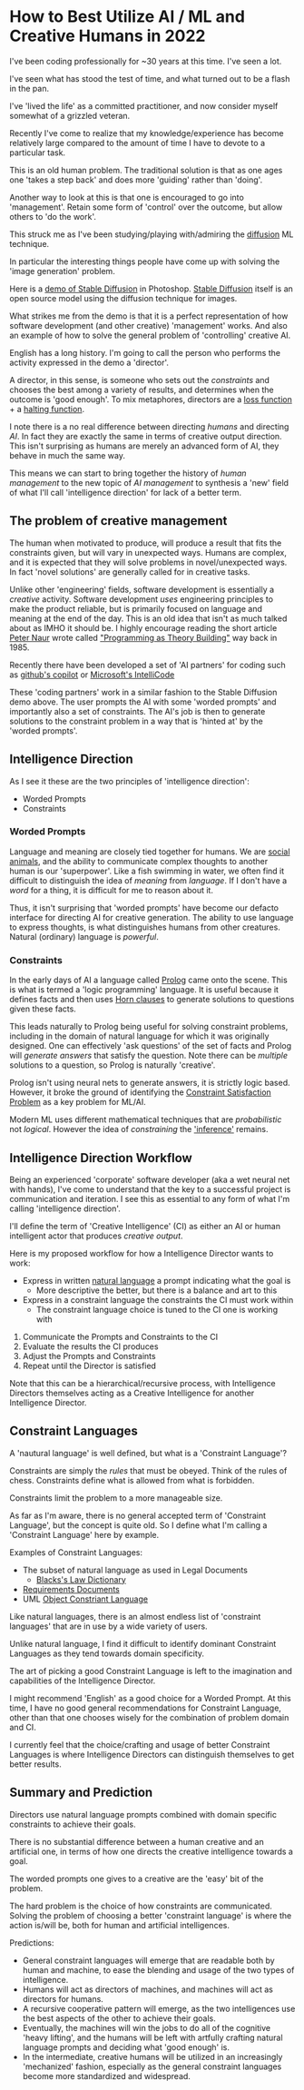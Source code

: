 # How to Best Utilize AI / ML and Creative Humans in 2022

I've been coding professionally for ~30 years at this time. I've seen a lot.

I've seen what has stood the test of time, and what turned out to be a flash in the pan.

I've 'lived the life' as a committed practitioner, and now consider myself somewhat of a grizzled veteran.

Recently I've come to realize that my knowledge/experience has become relatively large compared to the amount of time I have to devote to a particular task.

This is an old human problem. The traditional solution is that as one ages one 'takes a step back' and does more 'guiding' rather than 'doing'.

Another way to look at this is that one is encouraged to go into 'management'. Retain some form of 'control' over the outcome, but allow others to 'do the work'.

This struck me as I've been studying/playing with/admiring the [diffusion](https://lilianweng.github.io/posts/2021-07-11-diffusion-models/) ML technique.

In particular the interesting things people have come up with solving the 'image generation' problem.

Here is a [demo of Stable Diffusion](https://www.reddit.com/r/StableDiffusion/comments/wyduk1/show_rstablediffusion_integrating_sd_in_photoshop/) in Photoshop. [Stable Diffusion](https://huggingface.co/CompVis/stable-diffusion) itself is an open source model using the diffusion technique for images.

What strikes me from the demo is that it is a perfect representation of how software development (and other creative) 'management' works. And also an example of how to solve the general problem of 'controlling' creative AI.

English has a long history. I'm going to call the person who performs the activity expressed in the demo a 'director'.

A director, in this sense, is someone who sets out the _constraints_ and chooses the best among a variety of results, and determines when the outcome is 'good enough'. To mix metaphores, directors are a [loss function](https://en.wikipedia.org/wiki/Loss_function) + a [halting function](https://en.wikipedia.org/wiki/Halting_problem).

I note there is a no real difference between directing _humans_ and directing _AI_. In fact they are exactly the same in terms of creative output direction. This isn't surprising as humans are merely an advanced form of AI, they behave in much the same way. 

This means we can start to bring together the history of _human management_ to the new topic of _AI management_ to synthesis a 'new' field of what I'll call 'intelligence direction' for lack of a better term.

## The problem of creative management

The human when motivated to produce, will produce a result that fits the constraints given, but will vary in unexpected ways. Humans are complex, and it is expected that they will solve problems in novel/unexpected ways. In fact 'novel solutions' are generally called for in creative tasks.

Unlike other 'engineering' fields, software development is essentially a _creative_ activity. Software development _uses_ engineering principles to make the product reliable, but is primarily focused on language and meaning at the end of the day. This is an old idea that isn't as much talked about as IMHO it should be. I highly encourage reading the short article [Peter Naur](https://en.wikipedia.org/wiki/Peter_Naur) wrote called ["Programming as Theory Building"](https://web.archive.org/web/20220530204141/https://pages.cs.wisc.edu/~remzi/Naur.pdf) way back in 1985.

Recently there have been developed a set of 'AI partners' for coding such as [github's copilot](https://github.com/features/copilot) or [Microsoft's IntelliCode](https://marketplace.visualstudio.com/items?itemName=VisualStudioExptTeam.vscodeintellicode)

These 'coding partners' work in a similar fashion to the Stable Diffusion demo above. The user prompts the AI with some 'worded prompts' and importantly also a set of constraints. The AI's job is then to generate solutions to the constraint problem in a way that is 'hinted at' by the 'worded prompts'.

## Intelligence Direction
As I see it these are the two principles of 'intelligence direction':
- Worded Prompts
- Constraints

### Worded Prompts
Language and meaning are closely tied together for humans. We are [social animals](https://en.wikipedia.org/wiki/Sociality), and the ability to communicate complex thoughts to another human is our 'superpower'. Like a fish swimming in water, we often find it difficult to distinguish the idea of _meaning_ from _language_. If I don't have a _word_ for a thing, it is difficult for me to reason about it.

Thus, it isn't surprising that 'worded prompts' have become our defacto interface for directing AI for creative generation. The ability to use language to express thoughts, is what distinguishes humans from other creatures. Natural (ordinary) language is _powerful_.

### Constraints
In the early days of AI a language called [Prolog](https://en.wikipedia.org/wiki/Prolog) came onto the scene. This is what is termed a 'logic programming' language. It is useful because it defines facts and then uses [Horn clauses](https://en.wikipedia.org/wiki/Horn_clause) to generate solutions to questions given these facts.

This leads naturally to Prolog being useful for solving constraint problems, including in the domain of natural language for which it was originally designed. One can effectively 'ask questions' of the set of facts and Prolog will _generate answers_ that satisfy the question. Note there can be _multiple_ solutions to a question, so Prolog is naturally 'creative'.

Prolog isn't using neural nets to generate answers, it is strictly logic based. However, it broke the ground of identifying the [Constraint Satisfaction Problem](https://en.wikipedia.org/wiki/Constraint_satisfaction_problem) as a key problem for ML/AI.

Modern ML uses different mathematical techniques that are _probabilistic_ not _logical_. However the idea of _constraining_ the ['inference'](https://en.wikipedia.org/wiki/Inference) remains.

## Intelligence Direction Workflow

Being an experienced 'corporate' software developer (aka a wet neural net with hands), I've come to understand that the key to a successful project is communication and iteration. I see this as essential to any form of what I'm calling 'intelligence direction'.

I'll define the term of 'Creative Intelligence' (CI) as either an AI or human intelligent actor that produces _creative output_.

Here is my proposed workflow for how a Intelligence Director wants to work:
- Express in written [natural language](https://en.wikipedia.org/wiki/Natural_language) a prompt indicating what the goal is
  - More descriptive the better, but there is a balance and art to this
- Express in a constraint language the constraints the CI must work within
  - The constraint language choice is tuned to the CI one is working with

1. Communicate the Prompts and Constraints to the CI 
2. Evaluate the results the CI produces 
3. Adjust the Prompts and Constraints
4. Repeat until the Director is satisfied

Note that this can be a hierarchical/recursive process, with Intelligence Directors themselves acting as a Creative Intelligence for another Intelligence Director.

## Constraint Languages

A 'nautural language' is well defined, but what is a 'Constraint Language'? 

Constraints are simply the _rules_ that must be obeyed. Think of the rules of chess. Constraints define what is allowed from what is forbidden.

Constraints limit the problem to a more manageable size.

As far as I'm aware, there is no general accepted term of 'Constraint Language', but the concept is quite old. So I define what I'm calling a 'Constraint Language' here by example.

Examples of Constraint Languages:
- The subset of natural language as used in Legal Documents
  - [Blacks's Law Dictionary](https://en.wikipedia.org/wiki/Black%27s_Law_Dictionary)
- [Requirements Documents](https://en.wikipedia.org/wiki/Requirement)
- UML [Object Constriant Language](https://en.wikipedia.org/wiki/Object_Constraint_Language)

Like natural languages, there is an almost endless list of 'constraint languages' that are in use by a wide variety of users.

Unlike natural language, I find it difficult to identify dominant Constraint Languages as they tend towards domain specificity.

The art of picking a good Constraint Language is left to the imagination and capabilities of the Intelligence Director. 

I might recommend 'English' as a good choice for a Worded Prompt. At this time, I have no good general recommendations for Constraint Language, other than that one chooses wisely for the combination of problem domain and CI. 

I currently feel that the choice/crafting and usage of better Constraint Languages is where Intelligence Directors can distinguish themselves to get better results.


## Summary and Prediction

Directors use natural language prompts combined with domain specific constraints to achieve their goals.

There is no substantial difference between a human creative and an artificial one, in terms of how one directs the creative intelligence towards a goal.

The worded prompts one gives to a creative are the 'easy' bit of the problem.

The hard problem is the choice of how constraints are communicated. Solving the problem of choosing a better 'constraint language' is where the action is/will be, both for human and artificial intelligences.

Predictions:
- General constraint languages will emerge that are readable both by human and machine, to ease the blending and usage of the two types of intelligence.
- Humans will act as directors of machines, and machines will act as directors for humans.
- A recursive cooperative pattern will emerge, as the two intelligences use the best aspects of the other to achieve their goals.
- Eventually, the machines will win the jobs to do all of the cognitive 'heavy lifting', and the humans will be left with artfully crafting natural language prompts and deciding what 'good enough' is.
- In the intermediate, creative humans will be utilized in an increasingly 'mechanized' fashion, especially as the general constraint languages become more standardized and widespread.